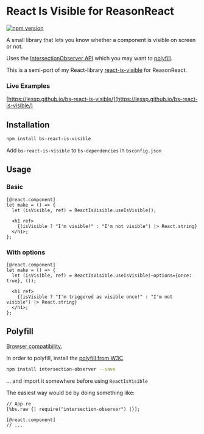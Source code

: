 # React Is Visible for ReasonReact

[![npm version](https://badge.fury.io/js/bs-react-is-visible.svg)](https://badge.fury.io/js/bs-react-is-visible)

A small library that lets you know whether a component is visible on screen or not.

Uses the [IntersectionObserver API](https://developer.mozilla.org/en-US/docs/Web/API/IntersectionObserver) which you may want to [polyfill](#polyfill).

This is a semi-port of my React-library [react-is-visible](https://github.com/lessp/react-is-visible) for ReasonReact.

### Live Examples

[https://lessp.github.io/bs-react-is-visible/](https://lessp.github.io/bs-react-is-visible/)

## Installation

```bash
npm install bs-react-is-visible
```

Add `bs-react-is-visible` to `bs-dependencies` in `bsconfig.json`

## Usage

### Basic

```reason
[@react.component]
let make = () => {
  let (isVisible, ref) = ReactIsVisible.useIsVisible();

  <h1 ref>
    {(isVisible ? "I'm visible!" : "I'm not visible") |> React.string}
  </h1>;
};
```

### With options

```reason
[@react.component]
let make = () => {
  let (isVisible, ref) = ReactIsVisible.useIsVisible(~options={once: true}, ());

  <h1 ref>
    {(isVisible ? "I'm triggered as visible once!" : "I'm not visible") |> React.string}
  </h1>;
};
```

## Polyfill

[Browser compatibility.](https://developer.mozilla.org/en-US/docs/Web/API/Intersection_Observer_API#Browser_compatibility)

In order to polyfill, install the [polyfill from W3C](https://github.com/w3c/IntersectionObserver/tree/master/polyfill)

```bash
npm install intersection-observer --save
```

... and import it somewhere before using `ReactIsVisible`

The easiest way would be by doing something like:

```reason
// App.re
[%bs.raw {| require("intersection-observer") |}];

[@react.component]
// ...
```
